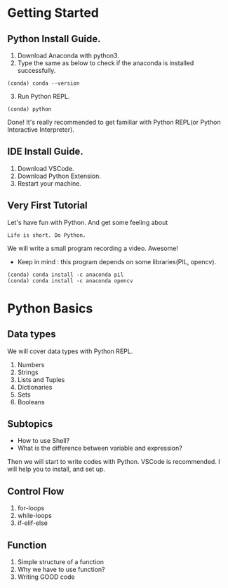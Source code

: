 # Getting Started

## Python Install Guide.

1. Download Anaconda with python3.
2. Type the same as below to check if the anaconda is installed successfully.

```
(conda) conda --version
```

3. Run Python REPL.
```
(conda) python
```

Done! It's really recommended to get familiar with Python REPL(or Python Interactive Interpreter).

## IDE Install Guide.

1. Download VSCode.
2. Download Python Extension.
3. Restart your machine.

## Very First Tutorial

Let's have fun with Python. And get some feeling about
```
Life is short. Do Python.
```

We will write a small program recording a video. Awesome!
* Keep in mind : this program depends on some libraries(PIL, opencv).

```
(conda) conda install -c anaconda pil 
(conda) conda install -c anaconda opencv
```


# Python Basics

## Data types

We will cover data types with Python REPL.

1. Numbers
2. Strings
3. Lists and Tuples
4. Dictionaries
5. Sets
6. Booleans

## Subtopics

* How to use Shell?
* What is the difference between variable and expression?


Then we will start to write codes with Python.
VSCode is recommended. I will help you to install, and set up.

## Control Flow
1. for-loops
2. while-loops
3. if-elif-else

## Function
1. Simple structure of a function
2. Why we have to use function?
3. Writing GOOD code
